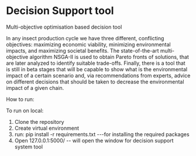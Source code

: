 # Decision Support tool 

Multi-objective optimisation based decision tool

In any insect production cycle we have three different, conflicting objectives: maximizing economic viability, minimizing environmental impacts, and maximizing societal benefits. The state-of-the-art multi-objective algorithm NSGA-II  is used to obtain Pareto fronts of solutions, that are later analyzed to identify suitable trade-offs. 
Finally, there is a tool that is still in beta stages that will be capable to show what is the environmental impact of a certain scenario and, via recommendations from experts, advice on different decisions that should be taken to decrease the environmental impact of a given chain.

How to run:

To run on local:
1) Clone the repository
2) Create virtual environment
3) run: pip install -r requirements.txt ---for installing the required packages
4) Open 127.0.0.1:5000/ -- will open the window for decision support system tool
